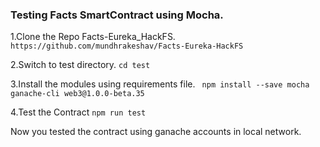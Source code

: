 ###  Testing Facts SmartContract using Mocha.

1.Clone the Repo Facts-Eureka_HackFS.
```https://github.com/mundhrakeshav/Facts-Eureka-HackFS```

2.Switch to test directory.
```cd test```

3.Install the modules using requirements file.
``` npm install --save mocha ganache-cli web3@1.0.0-beta.35```

4.Test the Contract
```npm run test ```

Now you tested the contract using  ganache accounts in local network. 
